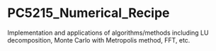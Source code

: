 # PC5215_Numerical_Recipe
Implementation and applications of algorithms/methods including LU decomposition, Monte Carlo with Metropolis method, FFT, etc.
